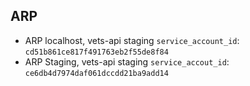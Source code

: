 ## ARP

* ARP localhost, vets-api staging `service_account_id`: `cd51b861ce817f491763eb2f55de8f84`
* ARP Staging, vets-api staging `service_accout_id`: `ce6db4d7974daf061dccdd21ba9add14`